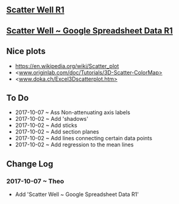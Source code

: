 

## [Scatter Well R1]( http://ladybug-tools.github.io/spider/sandbox/scatter-well/ )


## [Scatter Well ~ Google Spreadsheet Data R1]( https://ladybug-tools.github.io/spider/sandbox/scatter-well/get-google-spreadsheet-data/index.html )



## Nice plots

* <https://en.wikipedia.org/wiki/Scatter_plot>
* <www.originlab.com/doc/Tutorials/3D-Scatter-ColorMap> 
* <www.doka.ch/Excel3Dscatterplot.htm>


## To Do

* 2017-10-07 ~ Ass Non-attenuating axis labels
* 2017-10-02 ~ Add 'shadows'
* 2017-10-02 ~ Add sticks 
* 2017-10-02 ~ Add section planes
* 2017-10-02 ~ Add lines connecting certain data points
* 2017-10-02 ~ Add regression to the mean lines



## Change Log

### 2017-10-07 ~ Theo

* Add 'Scatter Well ~ Google Spreadsheet Data R1'